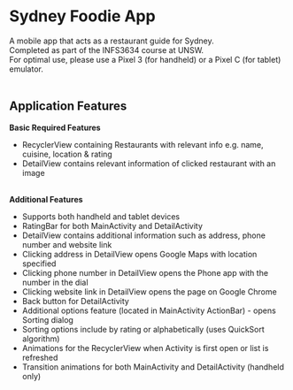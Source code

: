 # Sydney Foodie App
A mobile app that acts as a restaurant guide for Sydney.</br>
Completed as part of the INFS3634 course at UNSW.</br>
For optimal use, please use a Pixel 3 (for handheld) or a Pixel C (for tablet) emulator.</br>
</br>
<h2>Application Features</h2>
<b>Basic Required Features</b></br>

* RecyclerView containing Restaurants with relevant info e.g. name, cuisine, location & rating
* DetailView contains relevant information of clicked restaurant with an image
</br>
<b>Additional Features</b></br>

* Supports both handheld and tablet devices
* RatingBar for both MainActivity and DetailActivity
* DetailView contains additional information such as address, phone number and website link
* Clicking address in DetailView opens Google Maps with location specified
* Clicking phone number in DetailView opens the Phone app with the number in the dial
* Clicking website link in DetailView opens the page on Google Chrome
* Back button for DetailActivity
* Additional options feature (located in MainActivity ActionBar) - opens Sorting dialog
* Sorting options include by rating or alphabetically (uses QuickSort algorithm)
* Animations for the RecyclerView when Activity is first open or list is refreshed
* Transition animations for both MainActivity and DetailActivity (handheld only)
